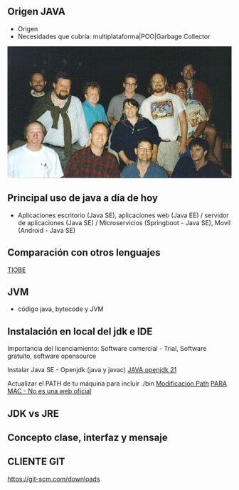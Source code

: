 ## Origen JAVA
- Origen
- Necesidades que cubría: multiplataforma|POO|Garbage Collector
<p align="left">
  <img src="./greenbbq-jz48l38k.jpeg" width="700">
</p>

## Principal uso de java a día de hoy
- Aplicaciones escritorio (Java SE), aplicaciones web (Java EE) / servidor de aplicaciones (Java SE) / Microservicios (Springboot - Java SE), Movil (Android - Java SE)

## Comparación con otros lenguajes
[TIOBE](https://www.tiobe.com/tiobe-index/)

## JVM
- código java, bytecode y JVM

## Instalación en local del jdk e IDE
Importancia del licenciamiento:  Software comercial - Trial, Software gratuito, software opensource

Instalar Java SE - Openjdk (java y javac)
[JAVA openjdk 21](https://jdk.java.net/21/)

Actualizar el PATH de tu máquina para incluir ./bin
[Modificacion Path](https://www.java.com/en/download/help/path.xml)
[PARA MAC - No es una web oficial](https://www.codejava.net/java-se/install-openjdk-18-on-macos)

## JDK vs JRE

## Concepto clase, interfaz y mensaje


## CLIENTE GIT
https://git-scm.com/downloads


